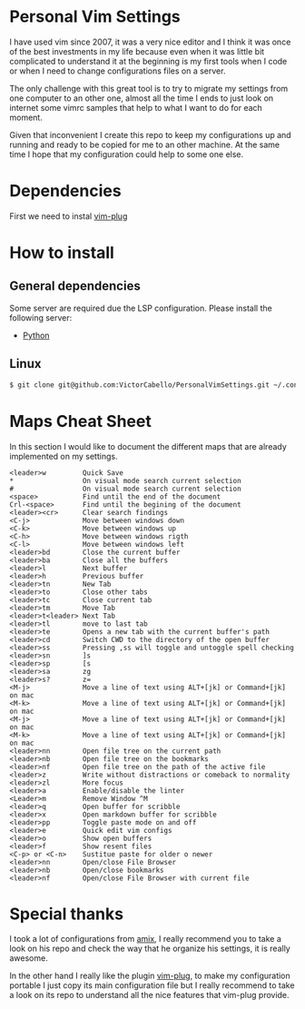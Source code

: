 # Personal Vim Settings

I have used vim since 2007, it was a very nice editor and I think it was once of the best investments in my life because even when it was little bit complicated to understand it at the beginning is my first tools when I code or when I need to change configurations files on a server.

The only challenge with this great tool is to try to migrate my settings from one computer to an other one, almost all the time I ends to just look on internet some vimrc samples that help to what I want to do for each moment.

Given that inconvenient I create this repo to keep my configurations up and running and ready to be copied for me to an other machine. At the same time I hope that my configuration could help to some one else.

# Dependencies

First we need to instal [vim-plug](https://github.com/junegunn/vim-plug)

# How to install

## General dependencies

Some server are required due the LSP configuration. Please install the following server:

- [Python](https://github.com/neovim/nvim-lspconfig/blob/master/doc/server_configurations.md#pyright)

## Linux

```bash
$ git clone git@github.com:VictorCabello/PersonalVimSettings.git ~/.config/nvim
```

# Maps Cheat Sheet

In this section I would like to document the different maps that are already implemented on my settings.

    <leader>w         Quick Save 
    *                 On visual mode search current selection
    #                 On visual mode search current selection
    <space>           Find until the end of the document           
    Crl-<space>       Find until the begining of the document           
    <leader><cr>      Clear search findings
    <C-j>             Move between windows down
    <C-k>             Move between windows up
    <C-h>             Move between windows rigth
    <C-l>             Move between windows left
    <leader>bd        Close the current buffer
    <leader>ba        Close all the buffers
    <leader>l         Next buffer
    <leader>h         Previous buffer
    <leader>tn        New Tab
    <leader>to        Close other tabs
    <leader>tc        Close current tab
    <leader>tm        Move Tab
    <leader>t<leader> Next Tab
    <leader>tl        move to last tab
    <leader>te        Opens a new tab with the current buffer's path
    <leader>cd        Switch CWD to the directory of the open buffer
    <leader>ss        Pressing ,ss will toggle and untoggle spell checking
    <leader>sn        ]s
    <leader>sp        [s
    <leader>sa        zg
    <leader>s?        z=
    <M-j>             Move a line of text using ALT+[jk] or Command+[jk] on mac
    <M-k>             Move a line of text using ALT+[jk] or Command+[jk] on mac
    <M-j>             Move a line of text using ALT+[jk] or Command+[jk] on mac
    <M-k>             Move a line of text using ALT+[jk] or Command+[jk] on mac
    <leader>nn        Open file tree on the current path
    <leader>nb        Open file tree on the bookmarks
    <leader>nf        Open file tree on the path of the active file
    <leader>z         Write without distractions or comeback to normality
    <leader>zl        More focus
    <leader>a         Enable/disable the linter
    <Leader>m         Remove Window ^M
    <leader>q         Open buffer for scribble
    <leader>x         Open markdown buffer for scribble
    <leader>pp        Toggle paste mode on and off
    <leader>e         Quick edit vim configs
    <leader>o         Show open buffers
    <leader>f         Show resent files
    <C-p> or <C-n>    Sustitue paste for older o newer
    <leader>nn        Open/close File Browser
    <leader>nb        Open/close bookmarks
    <leader>nf        Open/close File Browser with current file





# Special thanks

I took a lot of configurations from [amix](https://github.com/amix/vimrc), I really recommend you to take a look on his repo and check the way that he organize his settings, it is really awesome.

In the other hand I really like the plugin [vim-plug](https://github.com/junegunn/vim-plug), to make my configuration portable I just copy its main configuration file but I really recommend to take a look on its repo to understand all the nice features that vim-plug provide.
